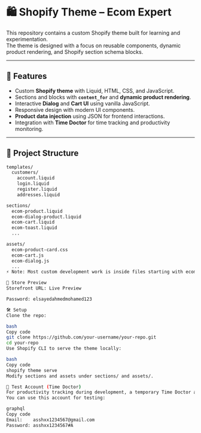 # 🛍️ Shopify Theme – Ecom Expert

This repository contains a custom Shopify theme built for learning and experimentation.  
The theme is designed with a focus on reusable components, dynamic product rendering, and Shopify section schema blocks.

---

## 🚀 Features
- Custom **Shopify theme** with Liquid, HTML, CSS, and JavaScript.
- Sections and blocks with **`content_for`** and **dynamic product rendering**.
- Interactive **Dialog** and **Cart UI** using vanilla JavaScript.
- Responsive design with modern UI components.
- **Product data injection** using JSON for frontend interactions.
- Integration with **Time Doctor** for time tracking and productivity monitoring.

---

## 📂 Project Structure
```bash
templates/
  customers/
    account.liquid
    login.liquid
    register.liquid
    addresses.liquid

sections/
  ecom-product.liquid
  ecom-dialog-product.liquid
  ecom-cart.liquid
  ecom-toast.liquid
  ...

assets/
  ecom-product-card.css
  ecom-cart.js
  ecom-dialog.js
  ...
⚡ Note: Most custom development work is inside files starting with ecom-.

🔑 Store Preview
Storefront URL: Live Preview

Password: elsayedahmedmohamed123

🛠️ Setup
Clone the repo:

bash
Copy code
git clone https://github.com/your-username/your-repo.git
cd your-repo
Use Shopify CLI to serve the theme locally:

bash
Copy code
shopify theme serve
Modify sections and assets under sections/ and assets/.

🧪 Test Account (Time Doctor)
For productivity tracking during development, a temporary Time Doctor account was used.
You can use this account for testing:

graphql
Copy code
Email:    asshxx1234567@gmail.com
Password: asshxx1234567#A
